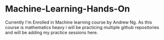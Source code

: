 # Machine-Learning-Hands-On
Currently I'm Enrolled in Machine learning course by Andrew Ng. As this course is mathematics heavy i will be practicing multiple github repositories and will be adding my practice sessions here. 
